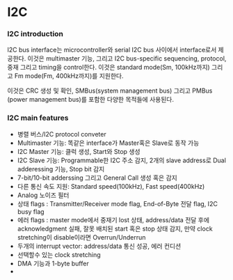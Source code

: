 # I2C

### I2C introduction
I2C bus interface는 microcontroller와 serial I2C bus 사이에서 interface로서 제공한다. 이것은 multimaster 기능, 그리고 I2C bus-specific sequencing, protocol, 중재 그리고 timing을 control한다. 이것은 standard mode(Sm, 100kHz까지) 그리고 Fm mode(Fm, 400kHz까지)를 지원한다.

이것은 CRC 생성 및 확인, SMBus(system management bus) 그리고 PMBus (power management bus)를 포함한 다양한 목적들에 사용된다.

### I2C main features
* 병렬 버스/I2C protocol conveter
* Multimaster 기능: 똑같은 interface가 Master혹은 Slave로 동작 가능
* I2C Master 기능: 클럭 생성, Start와 Stop 생성
* I2C Slave 기능: Programmable한 I2C 주소 감지, 2개의 slave address로 Dual adderessing 기능, Stop bit 감지
* 7-bit/10-bit adderssing 그리고 General Call 생성 혹은 감지
* 다른 통신 속도 지원: Standard speed(100kHz), Fast speed(400kHz)
* Analog 노이즈 필터
* 상태 flags : Transmitter/Receiver mode flag, End-of-Byte 전달 flag, I2C busy flag
* 에러 flags : master mode에서 중재기 lost 상태, address/data 전달 후에 acknowledgment 실패, 잘못 배치된 start 혹은 stop 상태 감지, 만약 clock stretching이 disable이라면 Overrun/Underrun
* 두개의 interrupt vector: address/data 통신 성공, 에러 컨디션
* 선택할수 있는 clock stretching
* DMA 기능과 1-byte buffer
*
